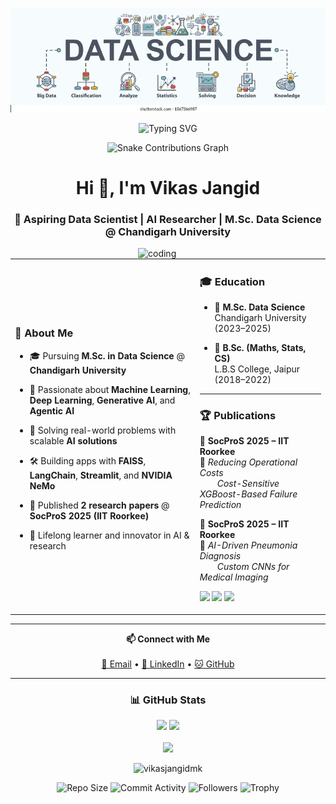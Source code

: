 <!-- Banner -->
<p align="center">
  <img src="https://github.com/vikasjangidmk/vikasjangidmk/blob/main/banner.png" alt="Vikas Jangid Banner" />
</p>

<!-- Animated Typing Effect -->
<p align="center">
  <img src="https://readme-typing-svg.demolab.com?font=Fira+Code&weight=600&size=30&pause=1000&color=8A2BE2&background=F5F5F5&center=true&vCenter=true&width=600&lines=Aspiring+Data+Scientist;AI+Researcher;M.Sc.+Data+Science+@+Chandigarh+University" alt="Typing SVG" />
</p>

<!-- Enlarged Snake Contributions Graph without heading -->
<p align="center">
  <img src="https://raw.githubusercontent.com/Platane/snk/HEAD/snk.svg" alt="Snake Contributions Graph" style="width: 700px; height: auto;" />
</p>

<h1 align="center">Hi 👋, I'm Vikas Jangid</h1>
<h3 align="center">🚀 Aspiring Data Scientist | AI Researcher | M.Sc. Data Science @ Chandigarh University</h3>

<!-- Coding GIF -->
<img align="right" alt="coding" width="300" src="https://github.com/vikasjangidmk/vikasjangidmk/assets/130329907/e5526690-2466-48fa-a42a-1871e4feda87" />

<!-- About Me and Education Grid -->
<table>
  <tr>
    <td>

### 🔬 About Me

- 🎓 Pursuing **M.Sc. in Data Science** @ **Chandigarh University**  
- 🤖 Passionate about **Machine Learning**, **Deep Learning**, **Generative AI**, and **Agentic AI**  
- 🧠 Solving real-world problems with scalable **AI solutions**  
- 🛠️ Building apps with **FAISS**, **LangChain**, **Streamlit**, and **NVIDIA NeMo**  
- 📝 Published **2 research papers** @ **SocProS 2025 (IIT Roorkee)**  
- 🌱 Lifelong learner and innovator in AI & research  

   </td>
    
   <td>

### 🎓 Education

- 📍 **M.Sc. Data Science**  
  Chandigarh University (2023–2025)

- 📍 **B.Sc. (Maths, Stats, CS)**  
  L.B.S College, Jaipur (2018–2022)

---

### 🏆 Publications

📘 **SocProS 2025 – IIT Roorkee**  
🔹 *Reducing Operational Costs*  
  <i>Cost-Sensitive XGBoost-Based Failure Prediction</i>

📗 **SocProS 2025 – IIT Roorkee**  
🔹 *AI-Driven Pneumonia Diagnosis*  
  <i>Custom CNNs for Medical Imaging</i>

<p>
  <img src="https://img.shields.io/badge/Published%20Paper-blue?style=flat&logo=readthedocs&logoColor=white" />
  <img src="https://img.shields.io/badge/SocProS--2025--Accepted-darkgreen?style=flat-square&logo=semanticweb" />
  <img src="https://img.shields.io/badge/IIT--Roorkee--Conf.-8a2be2?style=flat-square&logo=academia" />
</p>

   </td>
  </tr>
</table>

---

<!-- Contact -->
<p align="center">
  <b>📫 Connect with Me</b><br><br>
  <a href="mailto:vikasjangidmk@gmail.com">📧 Email</a> •
  <a href="https://linkedin.com/in/vikas-jangid-ab0b0b1b9">🔗 LinkedIn</a> •
  <a href="https://github.com/vikasjangidmk">🐱 GitHub</a>
</p>

---

<!-- GitHub Stats -->
<h3 align="center">📊 GitHub Stats</h3>

<p align="center">
  <img src="https://github-readme-stats.vercel.app/api?username=vikasjangidmk&show_icons=true&theme=tokyonight" width="48%" />
  <img src="https://github-readme-stats.vercel.app/api/top-langs/?username=vikasjangidmk&layout=compact&theme=tokyonight" width="48%" />
  <br /><br />
  <img src="https://github-readme-streak-stats.herokuapp.com/?user=vikasjangidmk&theme=tokyonight" width="95%" />
</p>

<!-- Profile Views -->
<p align="center">
  <img src="https://komarev.com/ghpvc/?username=vikasjangidmk&label=Profile%20views&color=8a2be2&style=flat-square" alt="vikasjangidmk" />
</p>

<!-- Repo, Commits, Followers Big Badges -->
<p align="center">
  <img src="https://img.shields.io/github/repo-size/vikasjangidmk/vikasjangidmk?style=for-the-badge&color=8A2BE2&logo=github" alt="Repo Size" />
  <img src="https://img.shields.io/github/commit-activity/y/vikasjangidmk/vikasjangidmk?style=for-the-badge&color=8A2BE2&logo=github" alt="Commit Activity" />
  <img src="https://img.shields.io/github/followers/vikasjangidmk?style=for-the-badge&color=8A2BE2&logo=github" alt="Followers" />
  <img src="https://github-profile-trophy.vercel.app/?username=vikasjangidmk&theme=tokyonight" alt="Trophy" />
</p>
